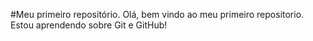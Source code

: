 #Meu primeiro repositório.
Olá, bem vindo ao meu primeiro repositorio.
Estou aprendendo sobre Git e GitHub!